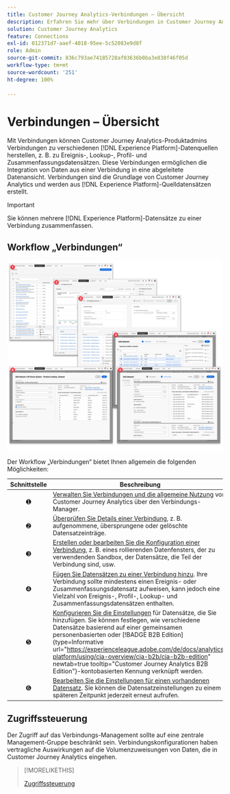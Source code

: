 ```yaml
---
title: Customer Journey Analytics-Verbindungen – Übersicht
description: Erfahren Sie mehr über Verbindungen in Customer Journey Analytics.
solution: Customer Journey Analytics
feature: Connections
exl-id: 012371d7-aaef-4018-95ee-5c52083e9d8f
role: Admin
source-git-commit: 836c793ae74185728af03636b0ba3e838f46f05d
workflow-type: tm+mt
source-wordcount: '251'
ht-degree: 100%

---
```


# Verbindungen – Übersicht

Mit Verbindungen können Customer Journey Analytics-Produktadmins Verbindungen zu verschiedenen [!DNL  Experience Platform]-Datenquellen herstellen, z. B. zu Ereignis-, Lookup-, Profil- und Zusammenfassungsdatensätzen. Diese Verbindungen ermöglichen die Integration von Daten aus einer Verbindung in eine abgeleitete Datenansicht. Verbindungen sind die Grundlage von Customer Journey Analytics und werden aus [!DNL Experience Platform]-Quelldatensätzen erstellt. 

>[!IMPORTANT]
>
>Sie können mehrere [!DNL Experience Platform]-Datensätze zu einer Verbindung zusammenfassen.


## Workflow „Verbindungen“

![Workflow „Verbindungen“](assets/connection-workflow.png)

<!-- Outdated interface 

>[!BEGINSHADEBOX]

See ![VideoCheckedOut](/help/assets/icons/VideoCheckedOut.svg) [Configuring connections](https://video.tv.adobe.com/v/35111/?quality=12&learn=on){target="_blank"} for a demo video.

>[!ENDSHADEBOX]

-->

Der Workflow „Verbindungen“ bietet Ihnen allgemein die folgenden Möglichkeiten:

| Schnittstelle | Beschreibung |
|:---:|---|
| ➊ | [Verwalten Sie Verbindungen und die allgemeine Nutzung](manage-connections.md) von Customer Journey Analytics über den Verbindungs-Manager. |
| ➋ | [Überprüfen Sie Details einer Verbindung](manage-connections.md#connection-details), z. B. aufgenommene, übersprungene oder gelöschte Datensatzeinträge. |
| ➌ | [Erstellen oder bearbeiten Sie die Konfiguration einer Verbindung](create-connection.md#create-or-edit-a-connection), z. B. eines rollierenden Datenfensters, der zu verwendenden Sandbox, der Datensätze, die Teil der Verbindung sind, usw. |
| ➍ | [Fügen Sie Datensätzen zu einer Verbindung hinzu](create-connection.md#add-datasets). Ihre Verbindung sollte mindestens einen Ereignis- oder Zusammenfassungsdatensatz aufweisen, kann jedoch eine Vielzahl von Ereignis-, Profil-, Lookup- und Zusammenfassungsdatensätzen enthalten. |
| ➎ | [Konfigurieren Sie die Einstellungen](create-connection.md#dataset-settings) für Datensätze, die Sie hinzufügen. Sie können festlegen, wie verschiedene Datensätze basierend auf einer gemeinsamen personenbasierten oder [!BADGE B2B Edition]{type=Informative url="https://experienceleague.adobe.com/de/docs/analytics-platform/using/cja-overview/cja-b2b/cja-b2b-edition" newtab=true tooltip="Customer Journey Analytics B2B Edition"}-kontobasierten Kennung verknüpft werden. |
| ➏ | [Bearbeiten Sie die Einstellungen für einen vorhandenen Datensatz](create-connection.md#edit-a-dataset). Sie können die Datensatzeinstellungen zu einem späteren Zeitpunkt jederzeit erneut aufrufen. |



## Zugriffssteuerung

Der Zugriff auf das Verbindungs-Management sollte auf eine zentrale Management-Gruppe beschränkt sein. Verbindungskonfigurationen haben vertragliche Auswirkungen auf die Volumenzuweisungen von Daten, die in Customer Journey Analytics eingehen.

>[!MORELIKETHIS]
>
>[Zugriffssteuerung](/help/technotes/access-control.md)


